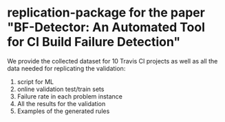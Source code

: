 # replication-package for the paper "BF-Detector: An Automated Tool for CI Build Failure Detection"

We provide the collected dataset for 10 Travis CI projects as well as all the data needed for replicating the validation:
1. script for ML
2. online validation test/train sets
3. Failure rate in each problem instance
4. All the results for the validation
5. Examples of the generated rules


